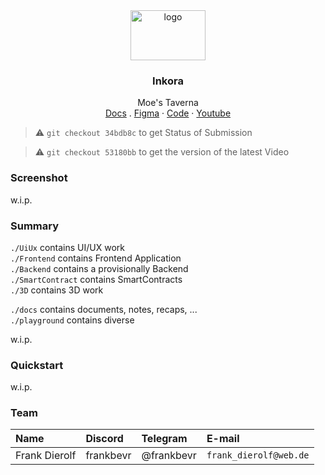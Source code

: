 <div align="center">
<img src="https://static.wikia.nocookie.net/desimpsons/images/d/d6/Moes_Tavern_2.png/revision/latest?cb=20121013084753" alt="logo" width="120" height="80" />
</div>

<h3 align="center">Inkora</h3>
  <p align="center">
  Moe's Taverna
        <br />
    <a href="https://inkora.surge.sh">Docs</a>
    .
    <a href="https://www.figma.com/file/XCQ075YYBOPyTjQbzWKiyA/Inkora?type=design&node-id=0%3A1&mode=design&t=Lf3rdnvYOAz2FnoV-1" name="Figma">Figma</a>
    ·
    <a href="https://github.com/FrankBevr/Inkora">Code</a>
    ·
    <a href="https://youtu.be/2Au1aeZFij0">Youtube</a>
  </p>
</div>

> ⚠️  `git checkout 34bdb8c` to get Status of Submission   

> ⚠️  `git checkout 53180bb` to get the version of the latest Video  

### Screenshot

w.i.p.

### Summary

`./UiUx` contains UI/UX work  
`./Frontend` contains Frontend Application  
`./Backend` contains a provisionally Backend  
`./SmartContract` contains SmartContracts  
`./3D` contains 3D work

`./docs` contains documents, notes, recaps, ...  
`./playground` contains diverse

w.i.p.

### Quickstart

w.i.p.

### Team

| Name          | Discord   | Telegram   | E-mail                 |
| :------------ | :-------- | :--------- | :--------------------- |
| Frank Dierolf | frankbevr | @frankbevr | `frank_dierolf@web.de` |
